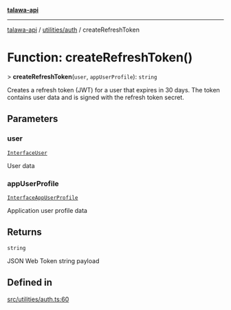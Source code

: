 [**talawa-api**](../../../README.md)

***

[talawa-api](../../../modules.md) / [utilities/auth](../README.md) / createRefreshToken

# Function: createRefreshToken()

\> **createRefreshToken**(`user`, `appUserProfile`): `string`

Creates a refresh token (JWT) for a user that expires in 30 days.
The token contains user data and is signed with the refresh token secret.

## Parameters

### user

[`InterfaceUser`](../../../models/User/interfaces/InterfaceUser.md)

User data

### appUserProfile

[`InterfaceAppUserProfile`](../../../models/AppUserProfile/interfaces/InterfaceAppUserProfile.md)

Application user profile data

## Returns

`string`

JSON Web Token string payload

## Defined in

[src/utilities/auth.ts:60](https://github.com/PalisadoesFoundation/talawa-api/blob/039b0f127fb8caa46d57186ab4b3bb27fe150903/src/utilities/auth.ts#L60)
